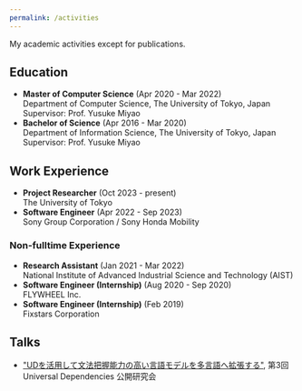 ```yaml
---
permalink: /activities
---
```


My academic activities except for publications.

## Education

- **Master of Computer Science** (Apr 2020 - Mar 2022)  
Department of Computer Science, The University of Tokyo, Japan  
Supervisor: Prof. Yusuke Miyao
- **Bachelor of Science** (Apr 2016 - Mar 2020)  
Department of Information Science, The University of Tokyo, Japan  
Supervisor: Prof. Yusuke Miyao

## Work Experience

- **Project Researcher** (Oct 2023 - present)  
The University of Tokyo
- **Software Engineer** (Apr 2022 - Sep 2023)  
Sony Group Corporation / Sony Honda Mobility

### Non-fulltime Experience

- **Research Assistant** (Jan 2021 - Mar 2022)  
National Institute of Advanced Industrial Science and Technology (AIST)
- **Software Engineer (Internship)** (Aug 2020 - Sep 2020)  
FLYWHEEL Inc.
- **Software Engineer (Internship)** (Feb 2019)  
Fixstars Corporation

## Talks

- ["UDを活用して文法把握能力の高い言語モデルを多言語へ拡張する"](https://clrd.ninjal.ac.jp/event/20210622.html), 第3回 Universal Dependencies 公開研究会
